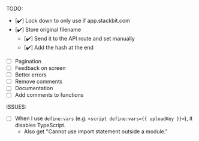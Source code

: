 TODO:

- [✔️] Lock down to only use if app.stackbit.com
- [✔️] Store original filename
  - [✔️] Send it to the API route and set manually
  - [✔️] Add the hash at the end
- [ ] Pagination
- [ ] Feedback on screen
- [ ] Better errors
- [ ] Remove comments
- [ ] Documentation
- [ ] Add comments to functions

ISSUES:

- [ ] When I use `define:vars` (e.g. `<script define:vars={{ uploadKey }}>`), it disables TypeScript.
  - Also get "Cannot use import statement outside a module."
